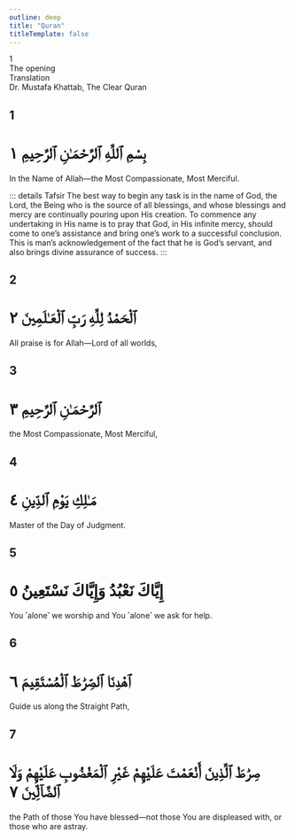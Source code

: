 ```yaml
---
outline: deep
title: "Quran"
titleTemplate: false
---
```


<!--CHAPTER INTRO-->
<div class="chapter-title-wrapper">
<div class="chapter-title">1</div>
<div class="chapter-title-slovak">The opening</div>
</div>

<div class="intro2-wrapper">
<div class="chapter-info-wrapper">
<div class="chapter-info-translation">Translation</div>
<div class="chapter-info-name">Dr. Mustafa Khattab, The Clear Quran</div>
</div>

</div>

## 1

<!-- CHAPTER NUMBERS -->
<Badge type="info" text="1:1" class="badge" />
<div>
<div class="main-verse" >
<!-- ARABIC -->
<h1 class="verse-arabic">بِسْمِ ٱللَّهِ ٱلرَّحْمَـٰنِ ٱلرَّحِيمِ ١</h1>
</div>
<!-- ENGLISH -->
<p>In the Name of Allah—the Most Compassionate, Most Merciful.</p>
</div>
<!-- TAFSIR -->

::: details Tafsir
The best way to begin any task is in the name of God, the Lord, the Being who is the source of all blessings, and whose blessings and mercy are continually pouring upon His creation. To commence any undertaking in His name is to pray that God, in His infinite mercy, should come to one’s assistance and bring one’s work to a successful conclusion. This is man’s acknowledgement of the fact that he is God’s servant, and also brings divine assurance of success.
:::

<div class="break"></div>

## 2

<!-- CHAPTER NUMBERS -->
<Badge type="info" text="1:2" class="badge" />
<div>
<div class="main-verse" >
<!-- ARABIC -->
<h1 class="verse-arabic">ٱلْحَمْدُ لِلَّهِ رَبِّ ٱلْعَـٰلَمِينَ ٢</h1>
</div>
<!-- ENGLISH -->
<p>All praise is for Allah—Lord of all worlds,</p>
</div>

<div class="break"></div>

## 3

<!-- CHAPTER NUMBERS -->
<Badge type="info" text="1:3" class="badge" />
<div>
<div class="main-verse" >
<!-- ARABIC -->
<h1 class="verse-arabic">ٱلرَّحْمَـٰنِ ٱلرَّحِيمِ ٣</h1>
</div>
<!-- ENGLISH -->
<p>the Most Compassionate, Most Merciful,</p>
</div>

<div class="break"></div>

## 4

<!-- CHAPTER NUMBERS -->
<Badge type="info" text="1:4" class="badge" />
<div>
<div class="main-verse" >
<!-- ARABIC -->
<h1 class="verse-arabic">مَـٰلِكِ يَوْمِ ٱلدِّينِ ٤</h1>
</div>
<!-- ENGLISH -->
<p>Master of the Day of Judgment.</p>
</div>

<div class="break"></div>

## 5

<!-- CHAPTER NUMBERS -->
<Badge type="info" text="1:5" class="badge" />
<div>
<div class="main-verse" >
<!-- ARABIC -->
<h1 class="verse-arabic">إِيَّاكَ نَعْبُدُ وَإِيَّاكَ نَسْتَعِينُ ٥</h1>
</div>
<!-- ENGLISH -->
<p>You ˹alone˺ we worship and You ˹alone˺ we ask for help.</p>
</div>

<div class="break"></div>

## 6

<!-- CHAPTER NUMBERS -->
<Badge type="info" text="1:6" class="badge" />
<div>
<div class="main-verse" >
<!-- ARABIC -->
<h1 class="verse-arabic">ٱهْدِنَا ٱلصِّرَٰطَ ٱلْمُسْتَقِيمَ ٦</h1>
</div>
<!-- ENGLISH -->
<p>Guide us along the Straight Path,</p>
</div>

<div class="break"></div>

## 7

<!-- CHAPTER NUMBERS -->
<Badge type="info" text="1:7" class="badge" />
<div>
<div class="main-verse" >
<!-- ARABIC -->
<h1 class="verse-arabic">صِرَٰطَ ٱلَّذِينَ أَنْعَمْتَ عَلَيْهِمْ غَيْرِ ٱلْمَغْضُوبِ عَلَيْهِمْ وَلَا ٱلضَّآلِّينَ ٧</h1>
</div>
<!-- ENGLISH -->
<p>the Path of those You have blessed—not those You are displeased with, or those who are astray.</p>
</div>
